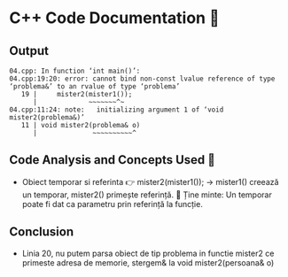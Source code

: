 # C++ Code Documentation 📄

## Output
```
04.cpp: In function ‘int main()’:
04.cpp:19:20: error: cannot bind non-const lvalue reference of type ‘problema&’ to an rvalue of type ‘problema’
   19 |     mister2(mister1());
      |             ~~~~~~~^~
04.cpp:11:24: note:   initializing argument 1 of ‘void mister2(problema&)’
   11 | void mister2(problema& o)
      |              ~~~~~~~~~~^
```

## Code Analysis and Concepts Used 🧠
- Obiect temporar si referinta
👉 mister2(mister1()); → mister1() creează un temporar, mister2() primește referință.
📌 Ține minte: Un temporar poate fi dat ca parametru prin referință la funcție.

## Conclusion
- Linia 20, nu putem parsa obiect de tip problema in functie mister2 ce primeste adresa de memorie, stergem& la void mister2(persoana& o)
